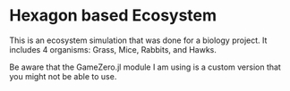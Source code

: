# Hexagon based Ecosystem
This is an ecosystem simulation that was done for a biology project. It includes 4 organisms: Grass, Mice, Rabbits, and Hawks.

Be aware that the GameZero.jl module I am using is a custom version that you might not be able to use.
